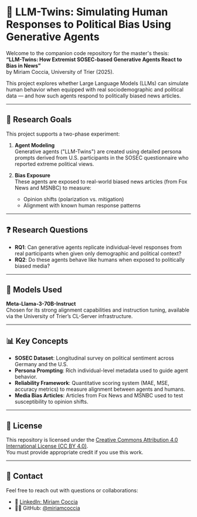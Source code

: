 # 🧠 LLM-Twins: Simulating Human Responses to Political Bias Using Generative Agents

Welcome to the companion code repository for the master's thesis:  
**“LLM-Twins: How Extremist SOSEC-based Generative Agents React to Bias in News”**  
by Miriam Coccia, University of Trier (2025).

This project explores whether Large Language Models (LLMs) can simulate human behavior when equipped with real sociodemographic and political data — and how such agents respond to politically biased news articles.

---

## 🧪 Research Goals

This project supports a two-phase experiment:

1. **Agent Modeling**  
   Generative agents ("LLM-Twins") are created using detailed persona prompts derived from U.S. participants in the SOSEC questionnaire who reported extreme political views.

2. **Bias Exposure**  
   These agents are exposed to real-world biased news articles (from Fox News and MSNBC) to measure:
   - Opinion shifts (polarization vs. mitigation)
   - Alignment with known human response patterns

---

## ❓ Research Questions

- **RQ1**: Can generative agents replicate individual-level responses from real participants when given only demographic and political context?  
- **RQ2**: Do these agents behave like humans when exposed to politically biased media?

---

## 🧠 Models Used

**Meta-Llama-3-70B-Instruct**  
Chosen for its strong alignment capabilities and instruction tuning, available via the University of Trier’s CL-Server infrastructure.

---

## 📊 Key Concepts

- **SOSEC Dataset**: Longitudinal survey on political sentiment across Germany and the U.S.  
- **Persona Prompting**: Rich individual-level metadata used to guide agent behavior.  
- **Reliability Framework**: Quantitative scoring system (MAE, MSE, accuracy metrics) to measure alignment between agents and humans.  
- **Media Bias Articles**: Articles from Fox News and MSNBC used to test susceptibility to opinion shifts.

---

## 📄 License

This repository is licensed under the [Creative Commons Attribution 4.0 International License (CC BY 4.0)](https://creativecommons.org/licenses/by/4.0/).  
You must provide appropriate credit if you use this work.

---

## 🙋 Contact

Feel free to reach out with questions or collaborations:

- 📧 [LinkedIn: Miriam Coccia](https://www.linkedin.com/in/miriam-coccia-2a5998190/)
- 🧑‍💻 GitHub: [@miriamcoccia](https://github.com/miriamcoccia)
